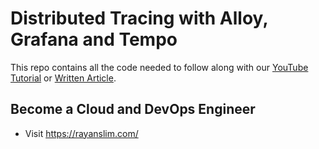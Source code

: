 # Distributed Tracing with Alloy, Grafana and Tempo

This repo contains all the code needed to follow along with our [YouTube Tutorial]() or [Written Article]().

## Become a Cloud and DevOps Engineer

- Visit https://rayanslim.com/
